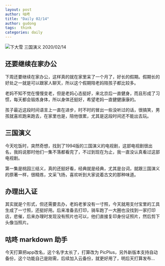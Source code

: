 ```yaml
---
layout: post
author: 咕咚
title: "Daily 02/14"
author: gudong
tags:  think
categories: daily
---
```


![下大雪 三国演义 2020/02/14](https://cdn.jsdelivr.net/gh/maoruibin/assets/pic/2020/JPEG_20200214_232133_3271859583710263105.jpg)

##  还要继续在家办公
下周还要继续在家办公，这样真的就在家里呆了一个月了，好长的假期。假期长的好处之一就是可以跟家人聊天，所以这个假期陪老妈陪孩子都比较多。

老妈不知不觉在慢慢变老，但是老妈心态挺好，来北京后一直健身，而且形成了习惯，每天都会锻炼身体，所以身体还挺好，希望老妈一直健健康康的。

孩子最近这段时间语言上一直在进步，时不时的冒出一些没听过的话，很搞笑，男孩就喜欢跑来跑去，在家里也是，陪他很累，尤其是这段时间还不能出去玩。

##  三国演义
今天吃饭时，突然奇想，找到了1994版的三国演义的电视剧，这部电视剧很出名，我妈说那时他们一集不落都看完了，不过到现在为止，我一直没认真看过这部电视剧。

第一集是桃园三结义，真的还挺好看，经典就是经典，尤其是台词，就跟三国演义的原著一样，很精炼，文采飞扬，喜欢听到大家说着古文的那种味道。

##  办理出入证
其实就是个形式，但还需要去办，老妈老爹没有一寸照，今天就用支付宝里的工具生成了一寸照，还挺好用。后来准备去打印，骑车跑了一大圈也没找到一家打印店，悲催，后来办理时发现没有照片也可以，他们直接复印身份证照片，然后剪下头像当照片。

##  咕咚 markdown 助手
今天打算把app改名，这个名字太长了，打算改为 PicPlus，另外新版本支持自动备份，这个功能自己是刚需，后续加入云备份，就更好用了，明后天打算发布…


